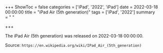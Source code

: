 +++
ShowToc = false
categories = ['iPad', '2022', 'iPad']
date = 2022-03-18 00:00:00
title = "iPad Air (5th generation)"
tags = ['iPad', '2022']
summary = " "

+++

The iPad Air (5th generation) was released on 2022-03-18 00:00:00.

Source: `https://en.wikipedia.org/wiki/IPad_Air_(5th_generation)`


